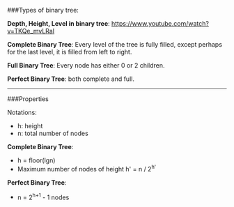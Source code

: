 ###Types of binary tree:

**Depth, Height, Level in binary tree**: https://www.youtube.com/watch?v=TKQe_mvLRaI

**Complete Binary Tree**: Every level of the tree is fully filled, except perhaps for the last level, it is filled from left to right.

**Full Binary Tree**: Every node has either 0 or 2 children.

**Perfect Binary Tree**: both complete and full.

---

###Properties

Notations:
  - h: height
  - n: total number of nodes

**Complete Binary Tree**:
  - h = floor(lgn)
  - Maximum number of nodes of height h' = n / 2<sup>h'</sup>

**Perfect Binary Tree**:

  - n = 2<sup>h+1</sup> - 1 nodes
